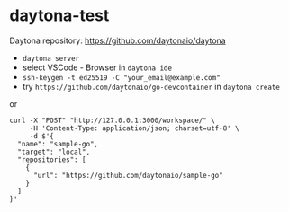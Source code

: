 # daytona-test

Daytona repository: https://github.com/daytonaio/daytona

- `daytona server`
- select VSCode - Browser in `daytona ide`
- `ssh-keygen -t ed25519 -C "your_email@example.com"`
- try `https://github.com/daytonaio/go-devcontainer` in `daytona create`

or

```
curl -X "POST" "http://127.0.0.1:3000/workspace/" \
     -H 'Content-Type: application/json; charset=utf-8' \
     -d $'{
  "name": "sample-go",
  "target": "local",
  "repositories": [
    {
      "url": "https://github.com/daytonaio/sample-go"
    }
  ]
}'
```